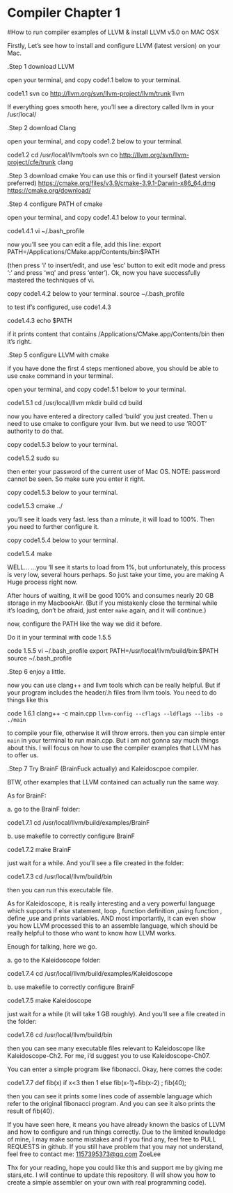 # Compiler	Chapter 1

#How to run compiler examples of LLVM & install LLVM v5.0 on MAC OSX 


Firstly, Let’s see how to install and configure LLVM (latest version) on your Mac.

.Step	1	download LLVM 

open your terminal, and copy code1.1 below to your terminal.
	
code1.1
svn co http://llvm.org/svn/llvm-project/llvm/trunk llvm

If everything goes smooth here, you’ll see a directory called llvm in your /usr/local/

.Step	2	download Clang 

open your terminal, and copy code1.2 below to your terminal.

code1.2
cd /usr/local/llvm/tools
svn co http://llvm.org/svn/llvm-project/cfe/trunk clang

.Step	3	download cmake
You can use this or find it yourself (latest version preferred)
https://cmake.org/files/v3.9/cmake-3.9.1-Darwin-x86_64.dmg
https://cmake.org/download/

.Step	4	configure PATH of cmake

open your terminal, and copy code1.4.1 below to your terminal.

code1.4.1
vi ~/.bash_profile	

now you’ll see you can edit a file, add this line: 
export PATH=/Applications/CMake.app/Contents/bin:$PATH

(then press ‘i’ to insert/edit, and use ‘esc’ button to exit edit mode and press ‘:’ and press ‘wq’ and press ‘enter’). Ok, now you have  successfully mastered the techniques of vi.

copy code1.4.2 below to your terminal.
source ~/.bash_profile

to test if’s configured, use code1.4.3

code1.4.3
echo $PATH

if it prints content that contains /Applications/CMake.app/Contents/bin then it’s right.

.Step	5	configure LLVM with cmake

if you have done the first 4 steps mentioned above, you should be able to use `cmake` command in your terminal. 

open your terminal, and copy code1.5.1 below to your terminal.

code1.5.1
cd /usr/local/llvm
mkdir build
cd build


now you have entered a directory called ‘build’ you just created. Then u need to use cmake to configure your llvm. but  we need to use ‘ROOT’ authority to do that.

copy code1.5.3 below to your terminal.

code1.5.2
sudo su

then enter your password of the current user of Mac OS. NOTE: password cannot be seen. So make sure you enter it right.

copy code1.5.3 below to your terminal.

code1.5.3
cmake ../

you’ll see it loads very fast. less than a minute, it will load to 100%. Then you need to further configure it.

copy code1.5.4 below to your terminal.

code1.5.4
make

WELL… …you ‘ll see it starts to load from 1%, but unfortunately, this process is very low, several hours perhaps. So just take your time, you are making A Huge process right now.

After hours of waiting, it will be good 100% and consumes nearly 20 GB storage in my MacbookAir. (But if you mistakenly close the terminal while it’s loading, don’t be afraid, just enter `make` again, and it will continue.)

now, configure the PATH like the way we did it before.
  
Do it in your terminal with code 1.5.5

code 1.5.5
vi ~/.bash_profile
export PATH=/usr/local/llvm/build/bin:$PATH
source ~/.bash_profile

.Step	6	enjoy a little.

now you can use clang++ and llvm tools which can be really helpful. But if your program includes the header/.h files from llvm tools. You need to do things like this 

code 1.6.1
clang++ -c main.cpp `llvm-config --cflags --ldflags --libs -o ./main`

to compile your file, otherwise it will throw errors. 
then you can simple enter `main` in your terminal to run main.cpp.
But i am not gonna say much things about this. I will focus on how to use the compiler examples that LLVM has to offer us.


.Step	7	Try BrainF (BrainFuck actually) and Kaleidoscpoe compiler. 

BTW, other examples that LLVM contained can actually run the same way.



As for BrainF:

a. go to the BrainF folder:

code1.7.1
cd /usr/local/llvm/build/examples/BrainF

b. use makefile to correctly configure BrainF

code1.7.2
make BrainF

just wait for a while. And you’ll see a file created in the folder:

code1.7.3
cd /usr/local/llvm/build/bin

then you can run this executable file.


As for Kaleidoscope, it is really interesting and a very powerful language which supports if else statement, loop , function definition ,using function , define ,use and prints variables.	AND most importantly, it can even show you how LLVM processed this to an assemble language, which should be really helpful to those who want to know how LLVM works.

Enough for talking, here we go. 

a. go to the Kaleidoscope folder:

code1.7.4
cd /usr/local/llvm/build/examples/Kaleidoscope

b. use makefile to correctly configure BrainF

code1.7.5
make Kaleidoscope

just wait for a while (it will take 1 GB roughly). And you’ll see a file created in the folder:

code1.7.6
cd /usr/local/llvm/build/bin

then you can see many executable files relevant to Kaleidoscope like Kaleidoscope-Ch2.
For me, i’d suggest you to use Kaleidoscope-Ch07.

You can enter a simple program like fibonacci.
Okay, here comes the code:

code1.7.7
def fib(x)
if x<3 then
1
else
fib(x-1)+fib(x-2)
;
fib(40);


then you can see it prints some lines code of assemble language which refer to the original fibonacci program.
And you can see it also prints  the result of fib(40).


If you have seen here, it means you have already known the basics of LLVM and how to configure and run things correctly. Due to the limited knowledge of mine, I may make some mistakes and if you find any, feel free to PULL REQUESTS in github. If you still have problem that you may not understand, feel free to contact me:	1157395373@qq.com	ZoeLee

Thx for your reading, hope you could like this and support me by giving me stars,etc.
I will continue to update this repository. (I will show you how to create a simple assembler on your own with real programming code).














 
 


















	
